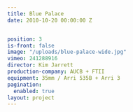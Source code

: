 ```yaml
---
title: Blue Palace
date: 2010-10-20 00:00:00 Z


position: 3
is-front: false
image: "/uploads/blue-palace-wide.jpg"
vimeo: 241288916
director: Kim Jarrett
production-company: AUCB + FTII
equipment: 35mm / Arri 535B + Arri 3
pagination:
  enabled: true
layout: project
---
```



